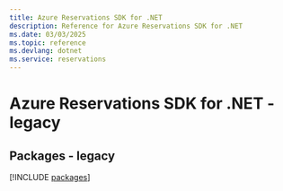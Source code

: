 ```yaml
---
title: Azure Reservations SDK for .NET
description: Reference for Azure Reservations SDK for .NET
ms.date: 03/03/2025
ms.topic: reference
ms.devlang: dotnet
ms.service: reservations
---
```

# Azure Reservations SDK for .NET - legacy
## Packages - legacy
[!INCLUDE [packages](reservations-index.md)]
